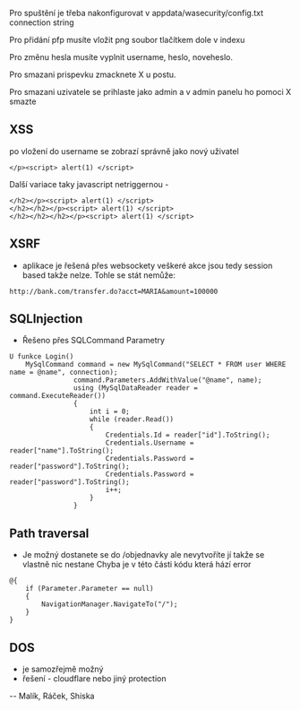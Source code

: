 Pro spuštění je třeba nakonfigurovat v appdata/wasecurity/config.txt connection string

Pro přidání pfp musíte vložit png soubor tlačítkem dole v indexu 

Pro změnu hesla musíte vyplnit username, heslo, noveheslo.

Pro smazani prispevku zmacknete X u postu.

Pro smazani uzivatele se prihlaste jako admin a v admin panelu ho pomoci X smazte

## XSS
po vložení do username se zobrazí správně jako nový uživatel 
```
</p><script> alert(1) </script>
```

Další variace taky javascript netriggernou -
```
</h2></p><script> alert(1) </script>
</h2></h2></p><script> alert(1) </script>
</h2></h2></h2></p><script> alert(1) </script>
```
## XSRF
- aplikace je řešená přes websockety veškeré akce jsou tedy session based takže nelze.
Tohle se stát nemůže:
```
http://bank.com/transfer.do?acct=MARIA&amount=100000
```
## SQLInjection
- Řešeno přes SQLCommand Parametry
```
U funkce Login()
    MySqlCommand command = new MySqlCommand("SELECT * FROM user WHERE name = @name", connection);
                command.Parameters.AddWithValue("@name", name);
                using (MySqlDataReader reader = command.ExecuteReader())
                {
                    int i = 0;
                    while (reader.Read())
                    {
                        Credentials.Id = reader["id"].ToString();
                        Credentials.Username = reader["name"].ToString();
                        Credentials.Password = reader["password"].ToString();
                        Credentials.Password = reader["password"].ToString();
                        i++;
                    }
                }
```
## Path traversal
- Je možný 
dostanete se do /objednavky ale nevytvoříte jí takže se vlastně nic nestane
Chyba je v této části kódu která hází error
```
@{
    if (Parameter.Parameter == null)
    {
        NavigationManager.NavigateTo("/");
    }
}
```
## DOS
- je samozřejmě možný
- řešení - cloudflare nebo jiný protection

--  Malík, Ráček, Shiska

